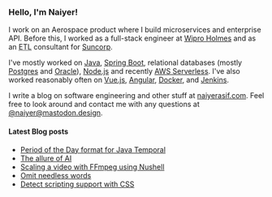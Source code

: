 ### Hello, I'm Naiyer!

I work on an Aerospace product where I build microservices and enterprise API. Before this, I worked as a full-stack engineer at [Wipro Holmes](https://www.wipro.com/holmes/) and as an <abbr title="Extract Transform Load">ETL</abbr> consultant for [Suncorp](https://www.suncorp.com.au/).

I've mostly worked on [Java](https://openjdk.java.net/), [Spring Boot](https://spring.io/projects/spring-boot), relational databases (mostly [Postgres](https://www.postgresql.org/) and [Oracle](https://www.oracle.com/database/)), [Node.js](https://nodejs.org/en/) and recently [AWS Serverless](https://aws.amazon.com/serverless/). I've also worked reasonably often on [Vue.js](https://vuejs.org/), [Angular](https://angular.io/), [Docker](https://www.docker.com/), and [Jenkins](https://www.jenkins.io/).

I write a blog on software engineering and other stuff at [naiyerasif.com](https://www.naiyerasif.com). Feel free to look around and contact me with any questions at [@naiyer@mastodon.design](https://mastodon.design/@naiyer).

#### Latest Blog posts

<!-- BLOG-POST-LIST:START -->
- [Period of the Day format for Java Temporal](https://www.naiyerasif.com/post/2024/01/07/period-of-the-day-format-for-java-temporal/)
- [The allure of AI](https://www.naiyerasif.com/post/2024/01/02/the-allure-of-ai/)
- [Scaling a video with FFmpeg using Nushell](https://www.naiyerasif.com/post/2023/12/29/scaling-a-video-with-ffmpeg-using-nushell/)
- [Omit needless words](https://www.naiyerasif.com/post/2023/12/29/omit-needless-words/)
- [Detect scripting support with CSS](https://www.naiyerasif.com/post/2023/12/17/detect-scripting-support-with-css/)
<!-- BLOG-POST-LIST:END -->
